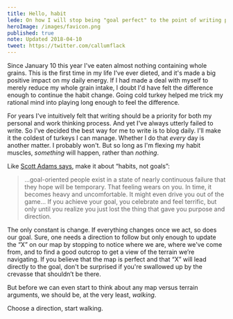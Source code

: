 ```yaml
---
title: Hello, habit
lede: On how I will stop being "goal perfect" to the point of writing paralysis and instead aim for a daily habit of writing by blogging. Keep drafting until I get somewhere. I'll make it a habits, not a goal.
heroImage: /images/favicon.png
published: true
note: Updated 2018-04-10
tweet: https://twitter.com/callumflack
---
```


Since January 10 this year I've eaten almost nothing containing whole grains. This is the first time in my life I've ever dieted, and it's made a big positive impact on my daily energy. If I had made a deal with myself to merely reduce my whole grain intake, I doubt I'd have felt the difference enough to continue the habit change. Going cold turkey helped me trick my rational mind into playing long enough to feel the difference.

For years I've intuitively felt that writing should be a priority for both my personal and work thinking process. And yet I've always utterly failed to write. So I’ve decided the best way for me to write is to blog daily. I'll make it the coldest of turkeys I can manage. Whether I do that _every_ day is another matter. I probably won't. But so long as I'm flexing my habit muscles, _something_ will happen, rather than _nothing_.

Like [Scott Adams says](https://www.amazon.com/gp/product/1591847745), make it about “habits, not goals”:

> …goal-oriented people exist in a state of nearly continuous failure that they hope will be temporary. That feeling wears on you. In time, it becomes heavy and uncomfortable. It might even drive you out of the game… If you achieve your goal, you celebrate and feel terrific, but only until you realize you just lost the thing that gave you purpose and direction.

The only constant is change. If everything changes once we act, so does our goal. Sure, one needs a direction to follow but only enough to update the “X” on our map by stopping to notice where we are, where we've come from, and to find a good outcrop to get a view of the terrain we’re navigating. If you believe that the map is perfect and that “X” will lead directly to the goal, don't be surprised if you're swallowed up by the crevasse that shouldn’t be there.

But before we can even start to think about any map versus terrain arguments, we should be, at the very least, _walking_.

Choose a direction, start walking.
